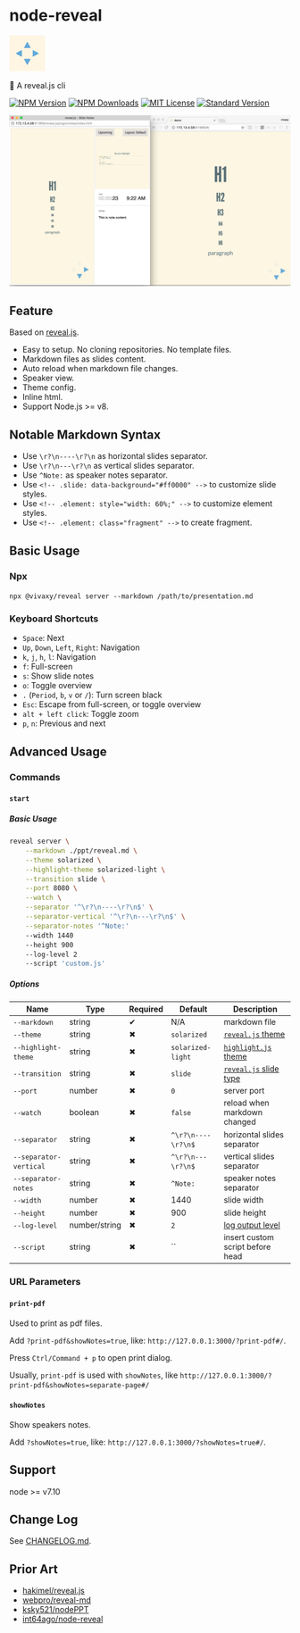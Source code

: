 # node-reveal

![node-reveal](assets/icons/node-reveal.jpg)

🎁 A reveal.js cli

[![NPM Version][npm-version-image]][npm-url]
[![NPM Downloads][npm-downloads-image]][npm-url]
[![MIT License][license-image]][license-url]
[![Standard Version][standard-version-image]][standard-version-url]

![screenshot-1](assets/screenshots/screenshot-1.png)

## Feature

Based on [reveal.js](https://github.com/hakimel/reveal.js#markdown).

- Easy to setup. No cloning repositories. No template files.
- Markdown files as slides content.
- Auto reload when markdown file changes.
- Speaker view.
- Theme config.
- Inline html.
- Support Node.js >= v8.

## Notable Markdown Syntax

- Use `\r?\n----\r?\n` as horizontal slides separator.
- Use `\r?\n---\r?\n` as vertical slides separator.
- Use `^Note:` as speaker notes separator.
- Use `<!-- .slide: data-background="#ff0000" -->` to customize slide styles.
- Use `<!-- .element: style="width: 60%;" -->` to customize element styles.
- Use `<!-- .element: class="fragment" -->` to create fragment.

## Basic Usage

### Npx

`npx @vivaxy/reveal server --markdown /path/to/presentation.md`

### Keyboard Shortcuts

- `Space`: Next
- `Up`, `Down`, `Left`, `Right`: Navigation
- `k`, `j`, `h`, `l`: Navigation
- `f`: Full-screen
- `s`: Show slide notes
- `o`: Toggle overview
- `.` (`Period`, `b`, `v` or `/`): Turn screen black
- `Esc`: Escape from full-screen, or toggle overview
- `alt + left click`: Toggle zoom
- `p`, `n`: Previous and next

## Advanced Usage

### Commands

#### `start`

##### Basic Usage

```sh
reveal server \
    --markdown ./ppt/reveal.md \
    --theme solarized \
    --highlight-theme solarized-light \
    --transition slide \
    --port 8080 \
    --watch \
    --separator '^\r?\n----\r?\n$' \
    --separator-vertical '^\r?\n---\r?\n$' \
    --separator-notes '^Note:'
    --width 1440
    --height 900
    --log-level 2
    --script 'custom.js'
```

##### Options

| Name                   | Type          | Required | Default                               | Description                                                                  |
| ---------------------- | ------------- | -------- | ------------------------------------- | ---------------------------------------------------------------------------- |
| `--markdown`           | string        | ✔        | N/A                                   | markdown file                                                                |
| `--theme`              | string        | ✖        | `solarized`                           | [`reveal.js` theme](https://github.com/hakimel/reveal.js#theming)            |
| `--highlight-theme`    | string        | ✖        | `solarized-light`                     | [`highlight.js` theme](https://highlightjs.org/static/demo/)                 |
| `--transition`         | string        | ✖        | `slide`                               | [`reveal.js` slide type](https://github.com/hakimel/reveal.js#configuration) |
| `--port`               | number        | ✖        | `0`                                   | server port                                                                  |
| `--watch`              | boolean       | ✖        | `false`                               | reload when markdown changed                                                 |
| `--separator`          | string        | ✖        | `^\r?\n----\r?\n$`                    | horizontal slides separator                                                  |
| `--separator-vertical` | string        | ✖        | `^\r?\n---\r?\n$`                     | vertical slides separator                                                    |
| `--separator-notes`    | string        | ✖        | `^Note:`                              | speaker notes separator                                                      |
| `--width`              | number        | ✖        | 1440                                  | slide width                                                                  |
| `--height`             | number        | ✖        | 900                                   | slide height                                                                 |
| `--log-level`          | number/string | ✖        | `2`                                   | [log output level](https://github.com/vivaxy/log-util#log-level)             |
| `--script`             | string        | ✖        | `` | insert custom script before head |

### URL Parameters

#### `print-pdf`

Used to print as pdf files.

Add `?print-pdf&showNotes=true`, like: `http://127.0.0.1:3000/?print-pdf#/`.

Press `Ctrl/Command + p` to open print dialog.

Usually, `print-pdf` is used with `showNotes`, like `http://127.0.0.1:3000/?print-pdf&showNotes=separate-page#/`

#### `showNotes`

Show speakers notes.

Add `?showNotes=true`, like: `http://127.0.0.1:3000/?showNotes=true#/`.

## Support

node >= v7.10

## Change Log

See [CHANGELOG.md](CHANGELOG.md).

## Prior Art

- [hakimel/reveal.js](https://github.com/hakimel/reveal.js)
- [webpro/reveal-md](https://github.com/webpro/reveal-md)
- [ksky521/nodePPT](https://github.com/ksky521/nodePPT)
- [int64ago/node-reveal](https://github.com/int64ago/node-reveal)

[npm-version-image]: http://img.shields.io/npm/v/@vivaxy/reveal.svg?style=flat-square
[npm-url]: https://www.npmjs.com/package/@vivaxy/reveal
[npm-downloads-image]: https://img.shields.io/npm/dt/@vivaxy/reveal.svg?style=flat-square
[license-image]: https://img.shields.io/npm/l/@vivaxy/reveal.svg?style=flat-square
[license-url]: LICENSE
[standard-version-image]: https://img.shields.io/badge/release-standard%20version-brightgreen.svg?style=flat-square
[standard-version-url]: https://github.com/conventional-changelog/standard-version
